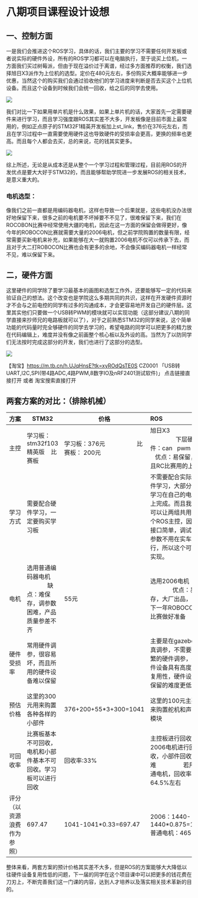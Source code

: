 # 八期项目课程设计设想

## 一、控制方面

一是我们会推进这个ROS学习，具体的话，我们主要的学习不需要任何开发板或者说实际的硬件外设，所有的ROS学习都可以在电脑执行，至于说买上位机，一方面我们买过树莓派，但由于现在溢价过于离谱，经过多方面推荐的权衡，我们选择旭日X3派作为上位机的选型。定价在480元左右，多份购买大概率能够进一步优惠，当然这个的购买我们会通过验收他们的学习进度来判断是否去买这个上位机设备。而且这个设备到时候我们会统一回收，给之后的同学去使用。

![](config/x3.jpg)

我们对比一下如果用单片机是什么效果，如果上单片机的话，大家首先一定需要硬件来进行学习，而且学习强度跟ROS其实差不大多，开发板像是目前市面上最常用的，例如正点原子的STM32F1精英开发板加上st_link，售价在376元左右，而且在学习过程中一直需要使用硬件这也导致硬件的受损率会更高，更换的频率也更高。而且每个人都会去买，总的来说，花的钱其实更多。

![](config/stm32.jpg)

综上所述，无论是从成本还是从整个一个学习过程和管理过程，目前用ROS的开发优点是要大大好于STM32的，而且能够帮助学院进一步发展ROS的相关技术，是意义重大的。

### 电机选型：

像我们之前一直都是用编码器电机，这样也导致一个后果就是，这些电机没办法很好地保留下来，很多之前的电机要不坏掉要不不见了，很难保留下来，我们在ROCOBON比赛中经常使用大疆的电机，因此在这一方面的保留会做得更好，像今年的ROBOCON比赛就需要大量的2006电机，但之前学院购置的数量有限，经常需要买新电机来补充，如果能够在大一就购置2006电机不仅可以传承下去，而且对于大二打ROBOCON比赛也会有更多的余地，不会像买编码器电机一样经常不见，难以保留下来。

## 二，硬件方面

这里硬件的同学除了要学习最基本的画图和选型工作外，还要能够写一定的代码来验证自己的想法。这个改变也是学院这么多期共同的共识，这样在开发硬件资源时才不会与之前电控的同学有过多的沟通成本，才会更容易地开发自己的硬件层。这里其实他们只要做一个USB转PWM的模块就可以实现功能（这部分建议八期的同学直接来抄师兄的电路板就可以了），对于之前熟悉STM32的同学来说，这个简单功能的代码量时完全够硬件的同学去学习的，希望电路的同学可以把更多的精力放在代码编辑上，难度并没有像之前画整个核心板以及外设的高。当然为了以防同学们无法按时完成这部分的开发，我们也进行了这部分的选型。

![](config/usb.jpg)

【淘宝】https://m.tb.cn/h.UJqHnsE?tk=xyROdQsTE0S CZ0001 「USB转UART,I2C,SPI(带4路ADC,4路PWM,8数字IO及nRF2401测试软件)」
点击链接直接打开 或者 淘宝搜索直接打开

## 两套方案的对比：（排除机械）

| 方案            | STM32                                             | 价格                                    | ROS                                                                               | 价格                                                           |
| ------------- | ------------------------------------------------- | ------------------------------------- |:--------------------------------------------------------------------------------- | ------------------------------------------------------------ |
| 主控            | 学习板：stm32f103精英版    比赛板                           | 学习板：376元                    比赛板： 200元 | 旭日X3                                    下层硬件：can   pwm           优点：易保留，而且RC比赛用的上 | 480        can 80  pwm  55                                   |
| 学习方式          | 需要配合硬件学习，一定要购买学习板                                 |                                       | 不需要配合实际硬件学习，大部分的学习在自己的电脑上完成。而且我们可以让两组共用一个ROS主控，因为接口简单，调试初参数不用在实车进行，所以这个可以实现。      |                                                              |
| 电机            | 选用普通编码器电机                   缺点：难保存，调参数困难，产品质量参差不齐 | 55元                                   | 选用2006电机                      优点：易保存，大厂出品，为下一年ROBOCON比赛做好准备                       | 260元                                                         |
| 硬件受损率         | 常用硬件调参，很容易坏，而且所用的硬件设备难以保留                         |                                       | 主要是在gazebo仿真调参，不需要频繁的硬件调参，硬件设备具有高度可复用性，硬件设备保留的难度更低                                |                                                              |
| 预估价格          | 这里的300元用来购置各种各样的小部件                               | 376+200+55*3+300=1041                 | 这里的100元主要用来购置舵机和声音模块                                                              | 2006方案480+80+260*3+100=1440  普通电机：                     1000元 |
| 可回收率          | 比赛板基本不可回收，电机和小部件基本不可回收。学习板可以进行回收                  | 回收率:33%                               | 主控板进行回收，2006电机进行回收，小部件回收困难                 若用普通电机，回收率在64.5%左右                     | 2006:回收率：87.5%             普通电机：64.5%                        |
| 评分（以资源浪费作为参照） | 697.47                                            | 1041-1041*0.33=697.47                 | 2006：1440-1440*0.875=180  普通电机：465                                                | 1440-1440*0.875=180         1000-480-55-55-55=465            |

整体来看，两套方案的预计价格其实差不大多，但是ROS的方案能够大大降低以往硬件设备复用性低的问题，下一届的同学在这个项目课中可以把更多的钱花费在刀刃上，不断完善我们这一门课的内容，达到人才培养以及落实相关技术革新的目的。
